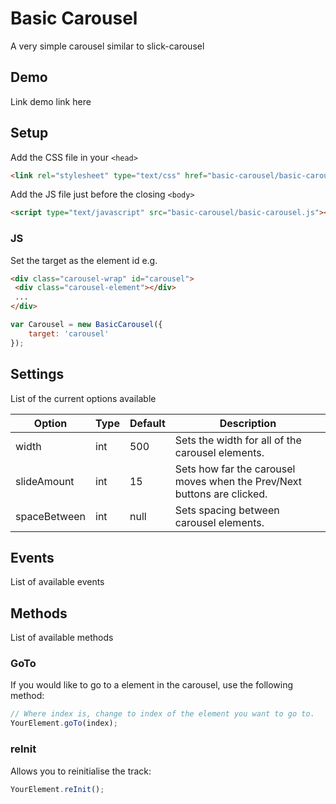 # Basic Carousel

A very simple carousel similar to slick-carousel


## Demo

Link demo link here

## Setup

 Add the CSS file in your `<head>`
 
```html
<link rel="stylesheet" type="text/css" href="basic-carousel/basic-carousel.css">
```

Add the JS file just before the closing ```<body>```

```html
<script type="text/javascript" src="basic-carousel/basic-carousel.js"></script>
```
### JS

Set the target as the element id e.g.
```html
<div class="carousel-wrap" id="carousel">
 <div class="carousel-element"></div>
 ...
</div>
```

```javascript
var Carousel = new BasicCarousel({
    target: 'carousel'
});
```

## Settings

List of the current options available

Option | Type | Default | Description
------ | ---- | ------- | -----------
width | int | 500 | Sets the width for all of the carousel elements.
slideAmount | int| 15 | Sets how far the carousel moves when the Prev/Next buttons are clicked.
spaceBetween | int | null | Sets spacing between carousel elements.

## Events

List of available events

## Methods

List of available methods

### GoTo

If you would like to go to a element in the carousel, use the following method:
```javascript
// Where index is, change to index of the element you want to go to.
YourElement.goTo(index);
```
### reInit

Allows you to reinitialise the track:
```javascript
YourElement.reInit();
```
